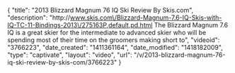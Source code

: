 {
    "title": "2013 Blizzard Magnum 76 IQ Ski Review By Skis.com",
    "description": "http:\/\/www.skis.com\/Blizzard-Magnum-7.6-IQ-Skis-with-IQ-TC-11-Bindings-2013\/275163P,default,pd.html  The Blizzard Magnum 7.6 IQ is a great skier for the intermediate to advanced skier who will be spending most of their time on the groomers making short to",
    "videoid": "3766223",
    "date_created": "1411361164",
    "date_modified": "1418182009",
    "type": "captivate",
    "layout": "video",
    "url": "\/v\/2013-blizzard-magnum-76-iq-ski-review-by-skis-com\/3766223"
}